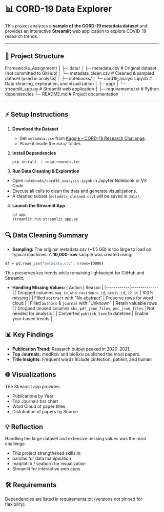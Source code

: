 # 📊 CORD-19 Data Explorer

This project analyzes a **sample of the CORD-19 metadata dataset** and provides an interactive **Streamlit** web application to explore COVID-19 research trends.

---

## 📁 Project Structure


Frameworks_Assignment/
│
├─ data/
│ ├─ metadata.csv # Original dataset (not committed to GitHub)
│ └─ metadata_clean.csv # Cleaned & sampled dataset (used in analysis)
│
├─ notebooks/
│ └─ cord19_analysis.ipynb # Data cleaning, exploration, and visualization
│
├─ app/
│ └─ streamlit_app.py # Streamlit web application
│
├─ requirements.txt # Python dependencies
└─ README.md # Project documentation


---

## ⚡ Setup Instructions
1. **Download the Dataset**  
   - Get `metadata.csv` from [Kaggle – CORD-19 Research Challenge](https://www.kaggle.com/allen-institute-for-ai/CORD-19-research-challenge).
   - Place it inside the `data/` folder.

2. **Install Dependencies**  
   ```bash
   pip install -r requirements.txt
   ```

3. **Run Data Cleaning & Exploration**
- Open `notebooks/cord19_analysis.ipynb` in Jupyter Notebook or VS Code.
- Execute all cells to clean the data and generate visualizations.
- A cleaned subset (`metadata_cleaned.csv`) will be saved in `data/`.

4. **Launch the Streamlit App**
    ```bash
    cd app
    streamlit run streamlit_app.py
    ```

## 🔍 Data Cleaning Summary

- **Sampling:**
The original metadata.csv (~1.5 GB) is too large to load on typical machines.
A __10,000-row__ sample was created using:

```bash
df = pd.read_csv("metadata.csv", nrows=10000)
```

This preserves key trends while remaining lightweight for GitHub and Streamlit.

- **Handling Missing Values:**
| Action     | Reason       |
|------------|--------------|
| Dropped columns `mag_id`, `who_covidence_id`, `arxiv_id`, `s2_id` | 100% missing |
| Filled `abstract` with "No abstract" | Preserve rows for word cloud |
| Filled `authors` & `journal` with "Unknown" | Retain valuable rows |
| Dropped unused columns `sha`, `pdf_json_files`, `pmc_json_files` | Not needed for analysis |
| Converted `publish_time` to datetime | Enable year-based trends |

## 📊 Key Findings

- __Publication Trend:__ Research output peaked in 2020–2021.
- __Top Journals:__ medRxiv and bioRxiv published the most papers.
- __Title Insights:__ Frequent words include cinfection, patient, and human

## 🌐 Visualizations

The Streamlit app provides:
- Publications by Year
- Top Journals bar chart
- Word Cloud of paper titles
- Distribution of papers by Source

## 💡 Reflection

Handling the large dataset and extensive missing values was the main challenge.
- This project strengthened skills in:
- pandas for data manipulation
- matplotlib / seaborn for visualization
- Streamlit for interactive web apps

## 🛠️ Requirements


Dependencies are listed in requirements.txt (versions not pinned for flexibility).

